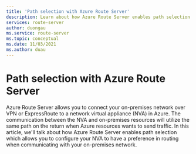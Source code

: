 ```yaml
---
title: 'Path selection with Azure Route Server'
description: Learn about how Azure Route Server enables path selection for your network virtual appliance.
services: route-server
author: duongau
ms.service: route-server
ms.topic: conceptual
ms.date: 11/03/2021
ms.author: duau
---
```


# Path selection with Azure Route Server

Azure Route Server allows you to connect your on-premises network over VPN or ExpressRoute to a network virtual appliance (NVA) in Azure. The communication between the NVA and on-premises resources will utilize the same path on the return when Azure resources wants to send traffic. In this article, we'll talk about how Azure Route Server enables path selection which allows you to configure your NVA to have a preference in routing when communicating with your on-premises network. 